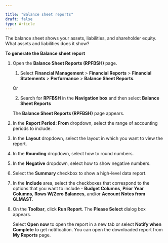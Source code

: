 ```yaml
---

title: "Balance sheet reports"
draft: false
type: Article
---
```


The balance sheet shows your assets, liabilities, and shareholder equity. What assets and liabilities does it show?

**To generate the Balance sheet report**

1.  Open the **Balance Sheet Reports (RPFBSH)** page.

    1. Select **Financial Management** > **Financial Reports** > **Financial Statements** > **Performance** > **Balance Sheet Reports**.

    Or

    2.  Search for **RPFBSH** in the **Navigation box** and then select **Balance Sheet Reports**

    The **Balance Sheet Reports (RPFBSH)** page appears.

2.  In the **Report Period: From** dropdown, select the range of accounting periods to include.

3.  In the **Layout** dropdown, select the layout in which you want to view the report.

4.  In the **Rounding** dropdown, select how to round numbers.

5.  In the **Negative** dropdown, select how to show negative numbers.

6.  Select the **Summary** checkbox to show a high-level data report.

7.  In the **Include** area, select the checkboxes that correspond to the options that you want to include - **Budget Columns**, **Prior Year Columns**, **Rows W/Zero Balances**, and/or **Account Notes from GLMAST**.

8.  On the **Toolbar**, click **Run Report**. The **Please Select** dialog box appears.

    Select **Open now** to open the report in a new tab or select **Notify when Complete** to get notification. You can open the downloaded report from **My Reports** page.